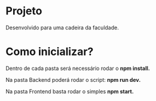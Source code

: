 # Projeto

Desenvolvido para uma cadeira da faculdade.

# Como inicializar?

Dentro de cada pasta será necessário rodar o <b> npm install. </b>

Na pasta Backend poderá rodar o script: <b> npm run dev. </b>

Na pasta Frontend basta rodar o simples <b>npm start.<b/>
